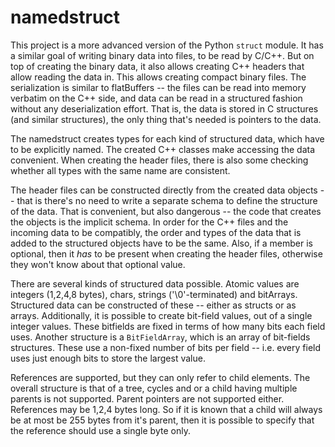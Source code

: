 # namedstruct

This project is a more advanced version of the Python
`struct` module. It has a similar goal of writing
binary data into files, to be read by C/C++. But on
top of creating the binary data, it also allows creating
C++ headers that allow reading the data in. This allows
creating compact binary files. The serialization is similar
to flatBuffers -- the files can be read into memory verbatim on the
C++ side, and data can be read in a structured fashion
without any deserialization effort. That is, the data
is stored in C structures (and similar structures), the
only thing that's needed is pointers to the data.

The namedstruct creates types for each kind of structured data, which
have to be explicitly named. The created C++ classes make accessing
the data convenient. When creating the header files, there
is also some checking whether all types with the same name are
consistent.

The header files can be constructed directly from the created
data objects -- that is there's no need to write a separate
schema to define the structure of the data. That is convenient,
but also dangerous -- the code that creates the objects is the
implicit schema. In order for the C++ files and the incoming
data to be compatibly, the order and types of the data that
is added to the structured objects have to be the same. Also,
if a member is optional, then it _has_ to be present when
creating the header files, otherwise they won't know about
that optional value.

There are several kinds of structured data possible. Atomic values are
integers (1,2,4,8 bytes), chars, strings ('\0'-terminated) and
bitArrays. Structured data can be constructed of these -- either as
structs or as arrays. Additionally, it is possible to create bit-field
values, out of a single integer values. These bitfields are fixed
in terms of how many bits each field uses. Another structure is a
`BitFieldArray`, which is an array of bit-fields structures. These use a non-fixed
number of bits per field -- i.e. every field uses just enough bits to store
the largest value.

References are supported, but they can only refer to child elements.
The overall structure is that of a tree, cycles and or a child having
multiple parents is not supported. Parent pointers are not supported either.
References may be 1,2,4 bytes long. So if it is known that a child
will always be at most be 255 bytes from it's parent, then it is possible
to specify that the reference should use a single byte only.






